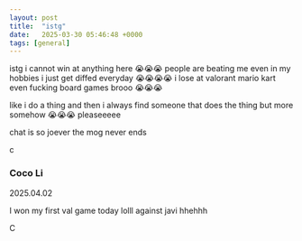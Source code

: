 ```yaml
---
layout: post
title:  "istg"
date:   2025-03-30 05:46:48 +0000
tags: [general]
---
```

istg i cannot win at anything here 😭😭😭 people are beating me even in my hobbies i just get diffed everyday 😭😭😭😭 i lose at valorant mario kart even fucking board games brooo 😭😭😭 

like i do a thing and then i always find someone that does the thing but more somehow 😭😭😭 pleaseeeee

chat is so joever the mog never ends

c

### Coco Li
2025.04.02

I won my first val game today lolll against javi hhehhh

C
